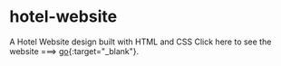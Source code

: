 # hotel-website
A Hotel Website design built with HTML and CSS
 Click here to see the website ===> [go](https://j3ffh95.github.io/hotel-website/){:target="_blank"}.

 
